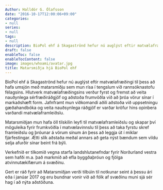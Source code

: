 ```yaml
---
Author: Halldór G. Ólafsson
date: "2016-10-17T12:00:06+09:00"
categories:
- null
series:
- null
tags:
- null
description: BioPol ehf á Skagaströnd hefur nú auglýst eftir matvælafræðingi til þess að hafa umsjón með matarsmiðju sem mun rísa í tengslum við rannsóknastofu félagsins. Hlutverk matvælafræðingsins verður fyrst og fremst...
draft: false
enableToc: false
enableTocContent: false
image: images/whoami/avatar.jpg
title: Matarsmiðja hjá BioPol ehf
---
```

  
BioPol ehf á Skagaströnd hefur nú auglýst eftir matvælafræðingi til þess að hafa umsjón með matarsmiðju sem mun rísa í tengslum við rannsóknastofu félagsins. Hlutverk matvælafræðingsins verður fyrst og fremst að veita nauðynlega sérfræðiráðgjöf og aðstoða frumvöðla við að þróa vörur sínar í markaðshæft form. Jafnframt mun viðkomandi aðili aðstoða við uppsetningu gæðahandbóka og veita nauðsynlega ráðgjöf er varðar kröfur hins opinbera varðandi matvælaframleiðslu.

Matarsmiðjan mun hafa öll tilskilin leyfi til matvælaframleiðslu og skapar því möguleika fyrir frumkvöðla í matvælavinnslu til þess að taka fyrstu skref framleiðslu og þróunar á vörum sínum án þess að leggja út í miklar fjárfestingar. Ætti slík aðstaða meðal annars að geta nýst bændum sem vildu selja afurðir sínar beint frá býli.

Verkefnið er tilkomið vegna starfa landshlutanefndar fyrir Norðurland vestra sem hafði m.a. það markmið að efla byggðaþróun og fjölga atvinnutækifærum á svæðinu.

Gert er ráð fyrir að Matarsmiðjan verði tilbúin til notkunar seint á þessu ári eða í janúar 2017 og eru bundnar vonir við að fólk af svæðinu muni sjá sér hag í að nýta aðstöðuna.



